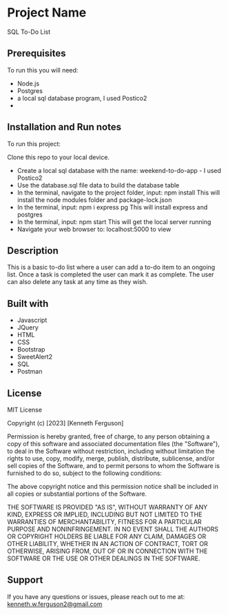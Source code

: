 # Project Name

SQL To-Do List

## Prerequisites

To run this you will need:

- Node.js
- Postgres
- a local sql database program, I used Postico2
-

## Installation and Run notes

To run this project:

Clone this repo to your local device.

- Create a local sql database with the name: weekend-to-do-app - I used Postico2
- Use the database.sql file data to build the database table
- In the terminal, navigate to the project folder, input: npm install
  This will install the node modules folder and package-lock.json
- In the terminal, input: npm i express pg
  This will install express and postgres
- In the terminal, input: npm start
  This will get the local server running
- Navigate your web browser to: localhost:5000 to view

## Description

This is a basic to-do list where a user can add a to-do item to an ongoing list. Once a task is completed the user can mark it as complete.
The user can also delete any task at any time as they wish.

## Built with

- Javascript
- JQuery
- HTML
- CSS
- Bootstrap
- SweetAlert2
- SQL
- Postman

## License

MIT License

Copyright (c) [2023] [Kenneth Ferguson]

Permission is hereby granted, free of charge, to any person obtaining a copy
of this software and associated documentation files (the "Software"), to deal
in the Software without restriction, including without limitation the rights
to use, copy, modify, merge, publish, distribute, sublicense, and/or sell
copies of the Software, and to permit persons to whom the Software is
furnished to do so, subject to the following conditions:

The above copyright notice and this permission notice shall be included in all
copies or substantial portions of the Software.

THE SOFTWARE IS PROVIDED "AS IS", WITHOUT WARRANTY OF ANY KIND, EXPRESS OR
IMPLIED, INCLUDING BUT NOT LIMITED TO THE WARRANTIES OF MERCHANTABILITY,
FITNESS FOR A PARTICULAR PURPOSE AND NONINFRINGEMENT. IN NO EVENT SHALL THE
AUTHORS OR COPYRIGHT HOLDERS BE LIABLE FOR ANY CLAIM, DAMAGES OR OTHER
LIABILITY, WHETHER IN AN ACTION OF CONTRACT, TORT OR OTHERWISE, ARISING FROM,
OUT OF OR IN CONNECTION WITH THE SOFTWARE OR THE USE OR OTHER DEALINGS IN THE
SOFTWARE.

## Support

If you have any questions or issues, please reach out to me at: kenneth.w.ferguson2@gmail.com
